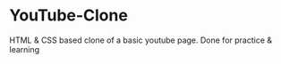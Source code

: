 # YouTube-Clone
HTML &amp; CSS based clone of a basic youtube page. Done for practice &amp; learning
